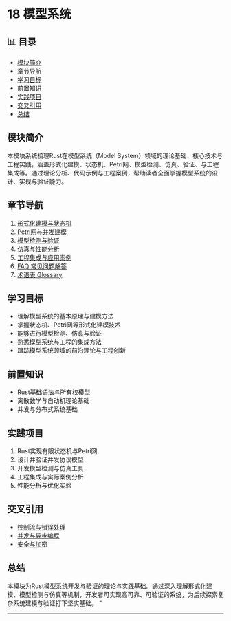 ﻿# 18 模型系统


## 📊 目录

- [模块简介](#模块简介)
- [章节导航](#章节导航)
- [学习目标](#学习目标)
- [前置知识](#前置知识)
- [实践项目](#实践项目)
- [交叉引用](#交叉引用)
- [总结](#总结)


## 模块简介

本模块系统梳理Rust在模型系统（Model System）领域的理论基础、核心技术与工程实践，涵盖形式化建模、状态机、Petri网、模型检测、仿真、验证、与工程集成等。通过理论分析、代码示例与工程案例，帮助读者全面掌握模型系统的设计、实现与验证能力。

## 章节导航

1. [形式化建模与状态机](./01_formal_modeling_and_state_machine.md)
2. [Petri网与并发建模](./02_petri_net_and_concurrency.md)
3. [模型检测与验证](./03_model_checking_and_verification.md)
4. [仿真与性能分析](./04_simulation_and_performance.md)
5. [工程集成与应用案例](./05_engineering_integration.md)
6. [FAQ 常见问题解答](./FAQ.md)
7. [术语表 Glossary](./Glossary.md)

## 学习目标

- 理解模型系统的基本原理与建模方法
- 掌握状态机、Petri网等形式化建模技术
- 能够进行模型检测、仿真与验证
- 熟悉模型系统与工程的集成方法
- 跟踪模型系统领域的前沿理论与工程创新

## 前置知识

- Rust基础语法与所有权模型
- 离散数学与自动机理论基础
- 并发与分布式系统基础

## 实践项目

1. Rust实现有限状态机与Petri网
2. 设计并验证并发协议模型
3. 开发模型检测与仿真工具
4. 工程集成与实际案例分析
5. 性能分析与优化实验

## 交叉引用

- [控制流与错误处理](../03_control_flow/)
- [并发与异步编程](../06_async/)
- [安全与加密](../23_security_verification/)

## 总结

本模块为Rust模型系统开发与验证的理论与实践基础。通过深入理解形式化建模、模型检测与仿真等机制，开发者可实现高可靠、可验证的系统，为后续探索复杂系统建模与验证打下坚实基础。
"

---
